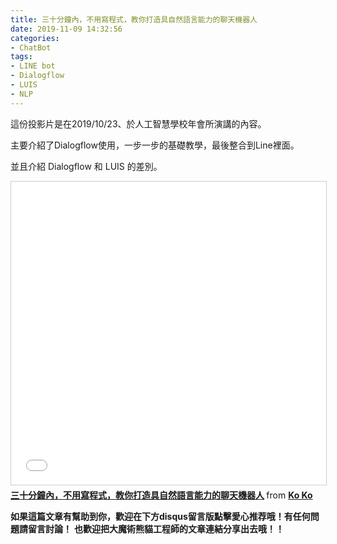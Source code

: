 ```yaml
---
title: 三十分鐘內，不用寫程式，教你打造具自然語言能力的聊天機器人
date: 2019-11-09 14:32:56
categories:
- ChatBot
tags:
- LINE bot
- Dialogflow
- LUIS
- NLP
---
```



這份投影片是在2019/10/23、於人工智慧學校年會所演講的內容。

主要介紹了Dialogflow使用，一步一步的基礎教學，最後整合到Line裡面。

並且介紹 Dialogflow 和 LUIS 的差別。
<!-- more -->

<iframe src="//www.slideshare.net/slideshow/embed_code/key/zdlf6QNWTKdfTd" width="595" height="485" frameborder="0" marginwidth="0" marginheight="0" scrolling="no" style="border:1px solid #CCC; border-width:1px; margin-bottom:5px; max-width: 100%;" allowfullscreen> </iframe> <div style="margin-bottom:5px"> <strong> <a href="//www.slideshare.net/KoKo164/ss-191799387" title="三十分鐘內，不用寫程式，教你打造具自然語言能力的聊天機器人" target="_blank">三十分鐘內，不用寫程式，教你打造具自然語言能力的聊天機器人</a> </strong> from <strong><a href="https://www.slideshare.net/KoKo164" target="_blank">Ko Ko</a></strong> </div>

**如果這篇文章有幫助到你，歡迎在下方disqus留言版點擊愛心推荐哦！有任何問題請留言討論！**
**也歡迎把大魔術熊貓工程師的文章連結分享出去哦！！**